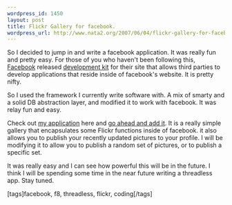 ```yaml
--- 
wordpress_id: 1450
layout: post
title: Flickr Gallery for facebook.
wordpress_url: http://www.nata2.org/2007/06/04/flickr-gallery-for-facebook/
---
```

<p>So I decided to jump in and write a facebook application. It was really fun and pretty easy. For those of you who haven't been following this, <a href="http://facebook.com">Facebook</a> released <a href="http://developers.facebook.com/get_started.php">development kit</a> for their site that allows third parties to develop applications that reside inside of facebook's website. It is pretty nifty. </p> <p>So I used the framework I currently write software with. A mix of smarty and a solid DB abstraction layer, and modified it to work with facebook. It was relay fun and easy. </p> <p>Check out <a href="http://www.facebook.com/apps/application.php?id=2481527745">my application</a> here and <a href="http://apps.facebook.com/flickrs/">go ahead and add it</a>. It is a really simple gallery that encapsulates some Flickr functions inside of facebook. it also allows you to publish your recently updated pictures to your profile. I will be modifying it to allow you to publish a random set of pictures, or to publish a specific set. </p> <p>It was really easy and I can see how powerful this will be in the future. I think I will be spending some time in the near future writing a threadless app. Stay tuned.</p> <div class="wlWriterSmartContent" id="0767317B-992E-4b12-91E0-4F059A8CECA8:62a4fbc6-ca79-41ff-a80e-9c685cbb3d9e" contenteditable="false" style="padding-right: 0px; display: inline; padding-left: 0px; padding-bottom: 0px; margin: 0px; padding-top: 0px">[tags]facebook, f8, threadless, flickr, coding[/tags]</div>
